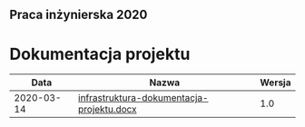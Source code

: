 ## Praca inżynierska 2020

# Dokumentacja projektu

| Data | Nazwa| Wersja |
| --- | --- | --- |
| 2020-03-14 | [infrastruktura-dokumentacja-projektu.docx](infrastruktura-dokumentacja-projektu.docx) | 1.0 |
